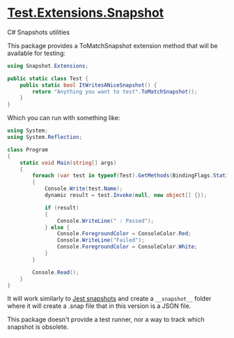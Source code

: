 # [Test.Extensions.Snapshot](https://github.com/kentaromiura/Test.Extensions.Snapshot)
C# Snapshots utilities


This package provides a ToMatchSnapshot extension method that will be available for testing:

```c#
using Snapshot.Extensions;

public static class Test {
    public static bool ItWritesANiceSnapshot() {
        return "Anything you want to test".ToMatchSnapshot();            
    }
}
```

Which you can run with something like:
```c#
using System;
using System.Reflection;

class Program
{
    static void Main(string[] args)
    {
        foreach (var test in typeof(Test).GetMethods(BindingFlags.Static | BindingFlags.Public))
        {
            Console.Write(test.Name);
            dynamic result = test.Invoke(null, new object[] {});

            if (result)
            {
                Console.WriteLine(" : Passed");
            } else {
                Console.ForegroundColor = ConsoleColor.Red;
                Console.WriteLine("Failed");
                Console.ForegroundColor = ConsoleColor.White;
            }
        }

        Console.Read();
    }
}
```

It will work similarly to [Jest snapshots](https://facebook.github.io/jest/docs/en/snapshot-testing.html) and create a `__snapshot__` folder where it will create a .snap file that in this version is a JSON file.

This package doesn't provide a test runner, nor a way to track which snapshot is obsolete.
